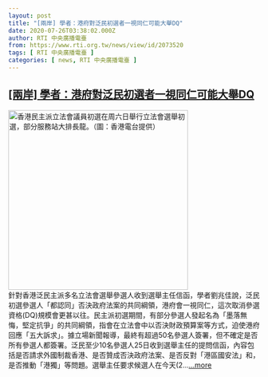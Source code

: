 ```yaml
---
layout: post
title: "[兩岸] 學者：港府對泛民初選者一視同仁可能大舉DQ"
date: 2020-07-26T03:38:02.000Z
author: RTI 中央廣播電臺
from: https://www.rti.org.tw/news/view/id/2073520
tags: [ RTI 中央廣播電臺 ]
categories: [ news, RTI 中央廣播電臺 ]
---
```

<!--1595734682000-->
[[兩岸] 學者：港府對泛民初選者一視同仁可能大舉DQ](https://www.rti.org.tw/news/view/id/2073520)
------

<div>
<img src="https://static.rti.org.tw/assets/thumbnails/2020/07/12/d5a2a5ea7c1e7027699c3f98f1a80f8e.png" width="360" alt="香港民主派立法會議員初選在周六日舉行立法會選舉初選，部分服務站大排長龍。（圖：香港電台提供）" title="香港民主派立法會議員初選在周六日舉行立法會選舉初選，部分服務站大排長龍。（圖：香港電台提供）"><br>針對香港泛民主派多名立法會選舉參選人收到選舉主任信函，學者劉兆佳說，泛民初選參選人「都認同」否決政府法案的共同綱領，港府會一視同仁，這次取消參選資格(DQ)規模會更甚以往。民主派初選期間，有部分參選人發起名為「墨落無悔，堅定抗爭」的共同綱領，指會在立法會中以否決財政預算案等方式，迫使港府回應「五大訴求」。據立場新聞報導，最終有超過50名參選人簽署，但不確定是否所有參選人都簽署。泛民至少10名參選人25日收到選舉主任的提問信函，內容包括是否請求外國制裁香港、是否贊成否決政府法案、是否反對「港區國安法」和，是否推動「港獨」等問題。選舉主任要求候選人在今天(2...<a target="_blank" href="https://www.rti.org.tw/news/view/id/2073520">...more</a>
</div>
